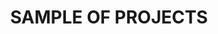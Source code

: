 ---
title: "SAMPLE OF PROJECTS"
description: "SHOW & TELL"
draft: false
bg_image: "images/company/cranes2.jpg"
---